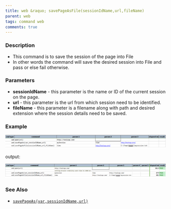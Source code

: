 ```yaml
---
title: web &raquo; savePageAsFile(sessionIdName,url,fileName)
parent: web
tags: command web
comments: true
---
```


### Description

- This command is to save the session of the page into File
- In other words the command will save the desired session into File and pass or else fail otherwise.

### Parameters

- **sessionIdName** - this parameter is the name or ID of the current session on the page.
- **url** - this parameter is the url from which session need to be identified.
- **fileName** - this parameter is a filename along with path and desired extension where the session details need to be saved.

### Example

![](image/savePageAsFile_01.png)

output:

![](image/savePageAsFile_02.png)

### See Also

- [`savePageAs(var,sessionIdName,url)`](savePageAs(var,sessionIdName,url))